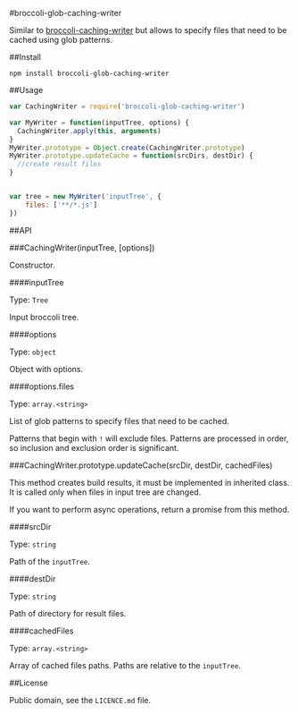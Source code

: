 #broccoli-glob-caching-writer

Similar to [broccoli-caching-writer](https://github.com/rwjblue/broccoli-caching-writer)
but allows to specify files that need to be cached using glob patterns.

##Install

```
npm install broccoli-glob-caching-writer
```

##Usage

```js
var CachingWriter = require('broccoli-glob-caching-writer')

var MyWriter = function(inputTree, options) {
  CachingWriter.apply(this, arguments)
}
MyWriter.prototype = Object.create(CachingWriter.prototype)
MyWriter.prototype.updateCache = function(srcDirs, destDir) {
  //create result files
}


var tree = new MyWriter('inputTree', {
	files: ['**/*.js']
})
```

##API

###CachingWriter(inputTree, [options])

Constructor.

####inputTree

Type: `Tree`

Input broccoli tree.

####options

Type: `object`

Object with options.

####options.files

Type: `array.<string>`

List of glob patterns to specify files that need to be cached.

Patterns that begin with `!` will exclude files.
Patterns are processed in order, so inclusion and exclusion order is significant.


###CachingWriter.prototype.updateCache(srcDir, destDir, cachedFiles)

This method creates build results, it must be implemented in inherited class.
It is called only when files in input tree are changed.

If you want to perform async operations, return a promise from this method.

####srcDir

Type: `string`

Path of the `inputTree`.

####destDir

Type: `string`

Path of directory for result files.

####cachedFiles

Type: `array.<string>`

Array of cached files paths.
Paths are relative to the `inputTree`.

##License

Public domain, see the `LICENCE.md` file.

